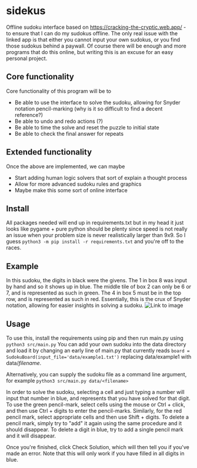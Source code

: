 # sidekus
Offline sudoku interface based on https://cracking-the-cryptic.web.app/ - to ensure that I can do my sudokus offline. The only real issue with the linked app is that either you cannot input your own sudokus, or you find those sudokus behind a paywall. Of course there will be enough and more programs that do this online, but writing this is an excuse for an easy personal project.

## Core functionality
Core functionality of this program will be to 
* Be able to use the interface to solve the sudoku, allowing for Snyder notation pencil-marking (why is it so difficult to find a decent reference?)
* Be able to undo and redo actions (?)
* Be able to time the solve and reset the puzzle to initial state
* Be able to check the final answer for repeats

## Extended functionality
Once the above are implemented, we can maybe
* Start adding human logic solvers that sort of explain a thought process
* Allow for more advanced sudoku rules and graphics
* Maybe make this some sort of online interface

## Install
All packages needed will end up in requirements.txt but in my head it just looks like pygame + pure python should be plenty since speed is not really an issue when your problem size is never realistically larger than 9x9. So I guess 
```python3 -m pip install -r requirements.txt```
 and you're off to the races.

 ## Example
 In this sudoku, the digits in black were the givens. The 1 in box 8 was input by hand and so it shows up in blue. The middle tile of box 2 can only be 6 or 7, and is represented as such in green. The 4 in box 5 must be in the top row, and is represented as such in red. Essentially, this is the crux of Snyder notation, allowing for easier insights in solving a sudoku. 
 ![Link to image](https://github.com/nimberledge/sidekus/blob/main/images/sideuk.png "Example Sudoku")

 ## Usage
 To use this, install the requirements using pip and then run main.py using 
 ```python3 src/main.py```
 You can add your own sudoku into the data directory and load it by changing an early line of main.py that currently reads 
 ```board = SudokuBoard(input_file='data/example1.txt')```
 replacing data/example1 with data/*filename*. 

 Alternatively, you can supply the sudoku file as a command line argument, for example
```python3 src/main.py data/<filename>```


 In order to solve the sudoku, selecting a cell and just typing a number will input that number in blue, and represents that you have solved for that digit. To use the green pencil-mark, select cells using the mouse or Ctrl + click, and then use Ctrl + digits to enter the pencil-marks. Similarly, for the red pencil mark, select appropriate cells and then use Shift + digits. To delete a pencil mark, simply try to "add" it again using the same procedure and it should disappear. To delete a digit in blue, try to add a single pencil mark and it will disappear.

 Once you're finished, click Check Solution, which will then tell you if you've made an error. Note that this will only work if you have filled in all digits in blue.
